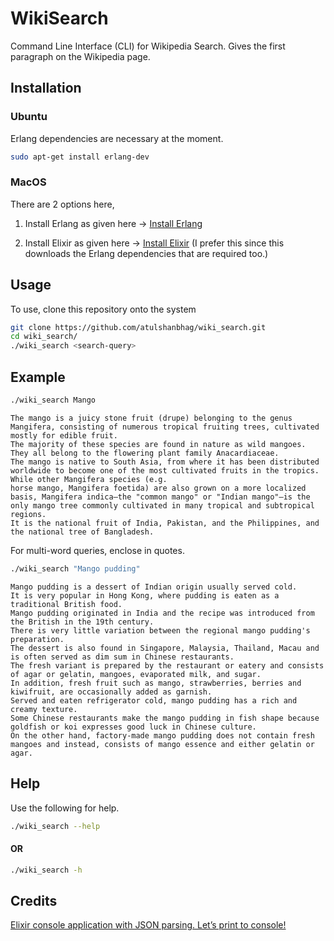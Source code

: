 # WikiSearch

Command Line Interface (CLI) for Wikipedia Search. Gives the first paragraph on the Wikipedia page.

## Installation

### Ubuntu 

Erlang dependencies are necessary at the moment. 

```sh
sudo apt-get install erlang-dev
```
### MacOS

There are 2 options here, 

1. Install Erlang as given here -> 
[Install Erlang](http://erlang.org/doc/installation_guide/INSTALL.html)

2. Install Elixir as given here ->
[Install Elixir](http://elixir-lang.org/install.html#mac-os-x)
(I prefer this since this downloads the Erlang dependencies that are required too.) 

## Usage

To use, clone this repository onto the system

```sh
git clone https://github.com/atulshanbhag/wiki_search.git
cd wiki_search/
./wiki_search <search-query>
```
## Example

```sh
./wiki_search Mango
```
```
The mango is a juicy stone fruit (drupe) belonging to the genus Mangifera, consisting of numerous tropical fruiting trees, cultivated mostly for edible fruit. 
The majority of these species are found in nature as wild mangoes. 
They all belong to the flowering plant family Anacardiaceae. 
The mango is native to South Asia, from where it has been distributed worldwide to become one of the most cultivated fruits in the tropics.
While other Mangifera species (e.g. 
horse mango, Mangifera foetida) are also grown on a more localized basis, Mangifera indica—the "common mango" or "Indian mango"—is the only mango tree commonly cultivated in many tropical and subtropical regions.
It is the national fruit of India, Pakistan, and the Philippines, and the national tree of Bangladesh.
```

For multi-word queries, enclose in quotes.

```sh
./wiki_search "Mango pudding"
```
```
Mango pudding is a dessert of Indian origin usually served cold. 
It is very popular in Hong Kong, where pudding is eaten as a traditional British food. 
Mango pudding originated in India and the recipe was introduced from the British in the 19th century. 
There is very little variation between the regional mango pudding's preparation. 
The dessert is also found in Singapore, Malaysia, Thailand, Macau and is often served as dim sum in Chinese restaurants. 
The fresh variant is prepared by the restaurant or eatery and consists of agar or gelatin, mangoes, evaporated milk, and sugar. 
In addition, fresh fruit such as mango, strawberries, berries and kiwifruit, are occasionally added as garnish. 
Served and eaten refrigerator cold, mango pudding has a rich and creamy texture.
Some Chinese restaurants make the mango pudding in fish shape because goldfish or koi expresses good luck in Chinese culture.
On the other hand, factory-made mango pudding does not contain fresh mangoes and instead, consists of mango essence and either gelatin or agar.
```

## Help

Use the following for help.

```sh
./wiki_search --help
```

#### OR

```sh
./wiki_search -h
```

## Credits

[Elixir console application with JSON parsing. Let’s print to console!](https://hackernoon.com/elixir-console-application-with-json-parsing-lets-print-to-console-b701abf1cb14#.7jzp81sca)
